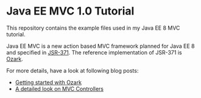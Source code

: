 Java EE MVC 1.0 Tutorial
=============

This repository contains the example files used in my Java EE 8 MVC tutorial.

Java EE MVC is a new action based MVC framework planned for Java EE 8 and specified in [JSR-371][1]. The reference implementation of JSR-371 is [Ozark][2].

For more details, have a look at following blog posts:


* [Getting started with Ozark][3]
* [A detailed look on MVC Controllers][4]

[1]: https://jcp.org/en/jsr/detail?id=371
[2]: https://ozark.java.net/index.html
[3]: http://www.mscharhag.com/java-ee-mvc/ozark-getting-started
[4]: http://www.mscharhag.com/java-ee-mvc/a-detailed-look-on-mvc-controllers

